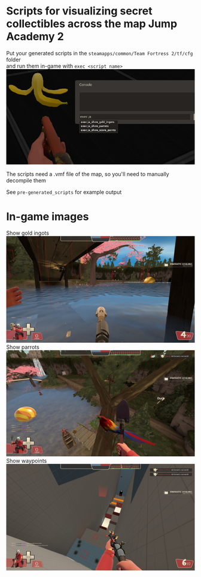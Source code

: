 # Scripts for visualizing secret collectibles across the map Jump Academy 2
Put your generated scripts in the `steamapps/common/Team Fortress 2/tf/cfg` folder \
and run them in-game with `exec <script name>`
![How to run the script in-game](how_to_run_ingame.png)

The scripts need a .vmf file of the map, so you'll need to manually decompile them

See `pre-generated_scripts` for example output

# In-game images
Show gold ingots
![Gold ingots example](gold_ingots_example.png)
Show parrots
![Parrots example](parrots_example.png)
Show waypoints
![Waypoints example](waypoints_example.png)

